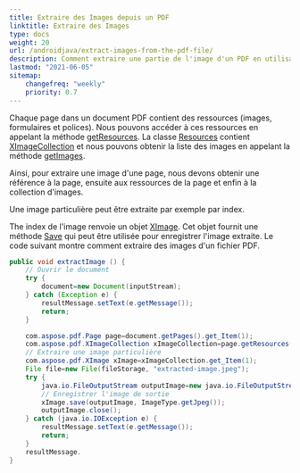```yaml
---
title: Extraire des Images depuis un PDF 
linktitle: Extraire des Images
type: docs
weight: 20
url: /androidjava/extract-images-from-the-pdf-file/
description: Comment extraire une partie de l'image d'un PDF en utilisant Aspose.PDF pour Android via Java
lastmod: "2021-06-05"
sitemap:
    changefreq: "weekly"
    priority: 0.7
---
```


Chaque page dans un document PDF contient des ressources (images, formulaires et polices). Nous pouvons accéder à ces ressources en appelant la méthode [getResources](https://reference.aspose.com/pdf/java/com.aspose.pdf/Page#getResources--). La classe [Resources](https://reference.aspose.com/pdf/java/com.aspose.pdf/Resources) contient [XImageCollection](https://reference.aspose.com/pdf/java/com.aspose.pdf/XImageCollection) et nous pouvons obtenir la liste des images en appelant la méthode [getImages](https://reference.aspose.com/pdf/java/com.aspose.pdf/Resources#getImages--).

Ainsi, pour extraire une image d'une page, nous devons obtenir une référence à la page, ensuite aux ressources de la page et enfin à la collection d'images.

Une image particulière peut être extraite par exemple par index.

The index de l'image renvoie un objet [XImage](https://reference.aspose.com/pdf/java/com.aspose.pdf/XImage). Cet objet fournit une méthode [Save](https://reference.aspose.com/pdf/java/com.aspose.pdf/XImage#save-java.io.OutputStream-) qui peut être utilisée pour enregistrer l'image extraite. Le code suivant montre comment extraire des images d'un fichier PDF.

```java
public void extractImage () {
    // Ouvrir le document
    try {
        document=new Document(inputStream);
    } catch (Exception e) {
        resultMessage.setText(e.getMessage());
        return;
    }

    com.aspose.pdf.Page page=document.getPages().get_Item(1);
    com.aspose.pdf.XImageCollection xImageCollection=page.getResources().getImages();
    // Extraire une image particulière
    com.aspose.pdf.XImage xImage=xImageCollection.get_Item(1);
    File file=new File(fileStorage, "extracted-image.jpeg");
    try {
        java.io.FileOutputStream outputImage=new java.io.FileOutputStream(file.toString());
        // Enregistrer l'image de sortie
        xImage.save(outputImage, ImageType.getJpeg());
        outputImage.close();
    } catch (java.io.IOException e) {
        resultMessage.setText(e.getMessage());
        return;
    }
    resultMessage.
}
```